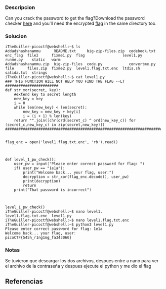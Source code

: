 
### Descripcion

Can you crack the password to get the flag?Download the password checker [here](https://artifacts.picoctf.net/c/11/level1.py) and you'll need the encrypted [flag](https://artifacts.picoctf.net/c/11/level1.flag.txt.enc) in the same directory too.

### Solucion

```
iTheGuiller-picoctf@webshell:~$ ls
Addadshashanammu      README.txt     big-zip-files.zip  codebook.txt  enc_flag  file2      fixme1.py  flag                 level1.py  runme.py    static   warm
Addadshashanammu.zip  big-zip-files  code.py            convertme.py  file      files.zip  fixme2.py  level1.flag.txt.enc  ltdis.sh   salida.txt  strings
iTheGuiller-picoctf@webshell:~$ cat level1.py
### THIS FUNCTION WILL NOT HELP YOU FIND THE FLAG --LT ########################
def str_xor(secret, key):
    #extend key to secret length
    new_key = key
    i = 0
    while len(new_key) < len(secret):
        new_key = new_key + key[i]
        i = (i + 1) % len(key)        
    return "".join([chr(ord(secret_c) ^ ord(new_key_c)) for (secret_c,new_key_c) in zip(secret,new_key)])
###############################################################################


flag_enc = open('level1.flag.txt.enc', 'rb').read()



def level_1_pw_check():
    user_pw = input("Please enter correct password for flag: ")
    if( user_pw == "1e1a"):
        print("Welcome back... your flag, user:")
        decryption = str_xor(flag_enc.decode(), user_pw)
        print(decryption)
        return
    print("That password is incorrect")



level_1_pw_check()
iTheGuiller-picoctf@webshell:~$ nano level1.
level1.flag.txt.enc  level1.py            
iTheGuiller-picoctf@webshell:~$ nano level1.flag.txt.enc 
iTheGuiller-picoctf@webshell:~$ python3 level1.py 
Please enter correct password for flag: 1e1a
Welcome back... your flag, user:
picoCTF{545h_r1ng1ng_fa343060}
```

### Notas

Se tuvieron que descargar los dos archivos, despues entre a nano para ver el archivo de la contraseña y despues ejecute el python y me dio el flag

## Referencias